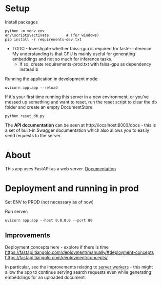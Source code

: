 # Setup
Install packages 

    python -m venv env
    env\scripts\activate        # (for windows)
    pip install -r requirements-dev.txt

- TODO - Investigate whether faiss-gpu is required for faster inference. My understanding is that GPU is mainly useful for generating embeddings and not so much for inference tasks. 
    - If so, create requirements-prod.txt with faiss-gpu as dependency instead 
b

Running the application in development mode: 

    uvicorn app:app --reload 


If it's your first time running this server in a new environment, or you've messed up something and want to reset, run the reset script to clear the db folder and create an empty DocumentStore.
    
    python reset_db.py


The **API documentation** can be seen at http://localhost:8000/docs - this is a set of built-in Swagger documentation which also allows you to easily send requests to the server. 

# About 
This app uses FastAPI as a web server. [Documentation](https://fastapi.tiangolo.com)

# Deployment and running in prod 
Set ENV to PROD (not necessary as of now)

Run server:

    uvicorn app:app --host 0.0.0.0 --port 80

## Improvements 
Deployment concepts here - explore if there is time https://fastapi.tiangolo.com/deployment/manually/#deployment-concepts
https://fastapi.tiangolo.com/deployment/concepts/ 


In particular, see the improvements relating to [server workers](https://fastapi.tiangolo.com/deployment/server-workers/) - this might allow the app to continue serving search requests even while generating embeddings for an uploaded document. 